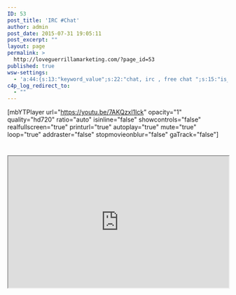 ```yaml
---
ID: 53
post_title: 'IRC #Chat'
author: admin
post_date: 2015-07-31 19:05:11
post_excerpt: ""
layout: page
permalink: >
  http://loveguerrillamarketing.com/?page_id=53
published: true
wsw-settings:
  - 'a:44:{s:13:"keyword_value";s:22:"chat, irc , free chat ";s:15:"is_meta_keyword";s:0:"";s:17:"meta_keyword_type";N;s:13:"is_meta_title";s:0:"";s:10:"meta_title";s:0:"";s:19:"is_meta_description";s:0:"";s:21:"is_meta_robot_noindex";s:0:"";s:22:"is_meta_robot_nofollow";s:0:"";s:16:"meta_description";s:0:"";s:17:"is_over_sentences";s:0:"";s:20:"first_over_sentences";s:0:"";s:19:"last_over_sentences";s:0:"";s:16:"is_rich_snippets";s:0:"";s:18:"show_rich_snippets";s:0:"";s:12:"rating_value";s:1:"0";s:13:"review_author";s:0:"";s:14:"review_summary";s:0:"";s:18:"review_description";s:0:"";s:10:"event_name";s:0:"";s:10:"event_date";s:0:"";s:9:"event_url";s:0:"";s:19:"event_location_name";s:0:"";s:21:"event_location_street";s:0:"";s:23:"event_location_locality";s:0:"";s:21:"event_location_region";s:0:"";s:12:"people_fname";s:0:"";s:12:"people_lname";s:0:"";s:15:"people_locality";s:0:"";s:13:"people_region";s:0:"";s:12:"people_title";s:0:"";s:14:"people_homeurl";s:0:"";s:15:"people_photourl";s:0:"";s:12:"product_name";s:0:"";s:16:"product_imageurl";s:0:"";s:19:"product_description";s:0:"";s:14:"product_offers";s:0:"";s:18:"is_social_facebook";s:0:"";s:25:"social_facebook_publisher";s:0:"";s:22:"social_facebook_author";s:0:"";s:21:"social_facebook_title";s:0:"";s:27:"social_facebook_description";s:0:"";s:17:"is_social_twitter";s:0:"";s:20:"social_twitter_title";s:0:"";s:26:"social_twitter_description";s:0:"";}'
c4p_log_redirect_to:
  - ""
---
```

[mbYTPlayer url="https://youtu.be/7AKQzxl1Ick" opacity="1" quality="hd720" ratio="auto" isinline="false" showcontrols="false" realfullscreen="true" printurl="true" autoplay="true" mute="true" loop="true" addraster="false" stopmovieonblur="false" gaTrack="false"]
















#

<iframe src="https://kiwiirc.com/client/irc.kiwiirc.com/?nick=gilad|?&theme=cli#Love!" style="border:1; width:100%; height:300px;"></iframe>










#